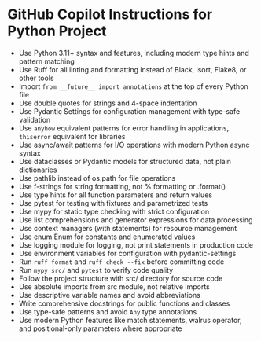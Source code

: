 # GitHub Copilot Instructions for Python Project

- Use Python 3.11+ syntax and features, including modern type hints and pattern matching
- Use Ruff for all linting and formatting instead of Black, isort, Flake8, or other tools
- Import `from __future__ import annotations` at the top of every Python file
- Use double quotes for strings and 4-space indentation
- Use Pydantic Settings for configuration management with type-safe validation
- Use `anyhow` equivalent patterns for error handling in applications, `thiserror` equivalent for libraries
- Use async/await patterns for I/O operations with modern Python async syntax
- Use dataclasses or Pydantic models for structured data, not plain dictionaries
- Use pathlib instead of os.path for file operations
- Use f-strings for string formatting, not % formatting or .format()
- Use type hints for all function parameters and return values
- Use pytest for testing with fixtures and parametrized tests
- Use mypy for static type checking with strict configuration
- Use list comprehensions and generator expressions for data processing
- Use context managers (with statements) for resource management
- Use enum.Enum for constants and enumerated values
- Use logging module for logging, not print statements in production code
- Use environment variables for configuration with pydantic-settings
- Run `ruff format` and `ruff check --fix` before committing code
- Run `mypy src/` and `pytest` to verify code quality
- Follow the project structure with src/ directory for source code
- Use absolute imports from src module, not relative imports
- Use descriptive variable names and avoid abbreviations
- Write comprehensive docstrings for public functions and classes
- Use type-safe patterns and avoid `Any` type annotations
- Use modern Python features like match statements, walrus operator, and positional-only parameters where appropriate